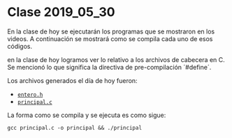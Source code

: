 # Clase 2019_05_30

En la clase de hoy se ejecutarán los programas que se mostraron en los videos. A continuación se mostrará como se compila cada uno de esos códigos.

en la clase de hoy logramos ver lo relativo a los archivos de cabecera en C. 
Se mencionó lo que significa la directiva de pre-compilación ´#define´.

Los archivos generados el día de hoy fueron:

* [`entero.h`](entero.h)
* [`principal.c`](principal.c)

La forma como se compila y se ejecuta es como sigue:

```
gcc principal.c -o principal && ./principal
```

